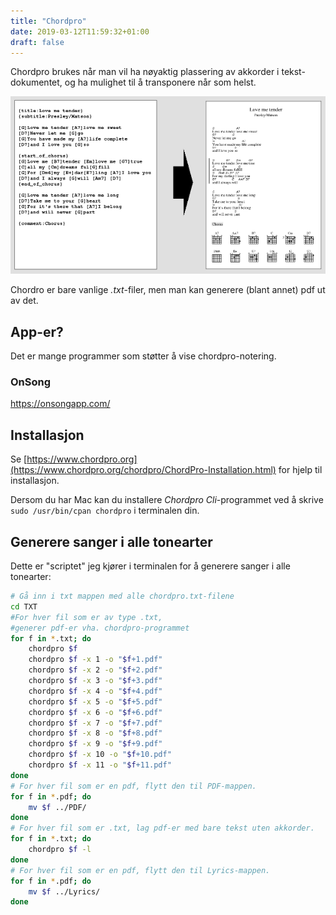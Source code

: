 ```yaml
---
title: "Chordpro"
date: 2019-03-12T11:59:32+01:00
draft: false
---
```


Chordpro brukes når man vil ha nøyaktig plassering av akkorder i tekst-dokumentet, og ha mulighet til å transponere når som helst.

![Chordpro eksempel](/img/love-me-tender-small.png)

Chordro er bare vanlige *.txt*-filer, men man kan generere (blant annet) pdf ut av det.

## App-er?
Det er mange programmer som støtter å vise chordpro-notering. 
### OnSong
https://onsongapp.com/

## Installasjon

Se [https://www.chordpro.org](https://www.chordpro.org/chordpro/ChordPro-Installation.html) for hjelp til installasjon.

Dersom du har Mac kan du installere *Chordpro Cli*-programmet ved å skrive ``sudo /usr/bin/cpan chordpro`` i terminalen din.

## Generere sanger i alle tonearter

Dette er "scriptet" jeg kjører i terminalen for å generere sanger i alle tonearter:

```bash
# Gå inn i txt mappen med alle chordpro.txt-filene
cd TXT 
#For hver fil som er av type .txt, 
#generer pdf-er vha. chordpro-programmet
for f in *.txt; do
    chordpro $f    
    chordpro $f -x 1 -o "$f+1.pdf"
    chordpro $f -x 2 -o "$f+2.pdf"
    chordpro $f -x 3 -o "$f+3.pdf"
    chordpro $f -x 4 -o "$f+4.pdf"
    chordpro $f -x 5 -o "$f+5.pdf"
    chordpro $f -x 6 -o "$f+6.pdf"
    chordpro $f -x 7 -o "$f+7.pdf"
    chordpro $f -x 8 -o "$f+8.pdf"
    chordpro $f -x 9 -o "$f+9.pdf"
    chordpro $f -x 10 -o "$f+10.pdf"
    chordpro $f -x 11 -o "$f+11.pdf"
done
# For hver fil som er en pdf, flytt den til PDF-mappen.
for f in *.pdf; do 
    mv $f ../PDF/ 
done
# For hver fil som er .txt, lag pdf-er med bare tekst uten akkorder.
for f in *.txt; do 
    chordpro $f -l 
done
# For hver fil som er en pdf, flytt den til Lyrics-mappen.
for f in *.pdf; do 
    mv $f ../Lyrics/ 
done
```